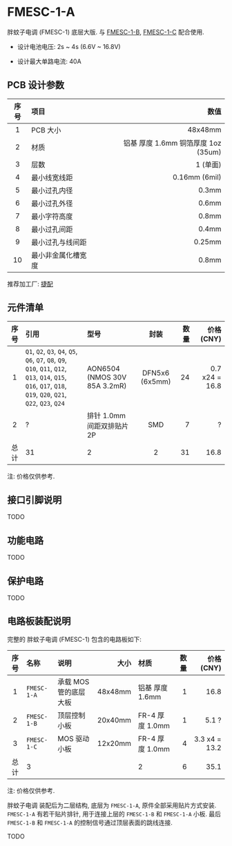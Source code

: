 # FMESC-1-A

胖蚊子电调 (FMESC-1) 底层大版.
与 [FMESC-1-B](../fmesc-1-b/), [FMESC-1-C](../fmesc-1-c/) 配合使用.

+ 设计电池电压: 2s ~ 4s  (6.6V ~ 16.8V)

+ 设计最大单路电流: 40A


## PCB 设计参数

| 序号 | 项目 | 数值 |
| :--: | :-- | ---: |
| 1 | PCB 大小 | 48x48mm |
| 2 | 材质 | 铝基 厚度 1.6mm 铜箔厚度 1oz (35um) |
| 3 | 层数 | 1 (单面) |
| 4 | 最小线宽线距 | 0.16mm (6mil) |
| 5 | 最小过孔内径 | 0.3mm |
| 6 | 最小过孔外径 | 0.6mm |
| 7 | 最小字符高度 | 0.8mm |
| 8 | 最小过孔间距 | 0.4mm |
| 9 | 最小过孔与线间距 | 0.25mm |
| 10 | 最小非金属化槽宽度 | 0.8mm |

推荐加工厂: [捷配](https://www.jiepei.com/)


## 元件清单

| 序号 | 引用 | 型号 | 封装 | 数量 | 价格 (CNY) |
| :--: | :-- | :--- | :--: | --: | ---------: |
| 1 | `Q1`, `Q2`, `Q3`, `Q4`, `Q5`, `Q6`, `Q7`, `Q8`, `Q9`, `Q10`, `Q11`, `Q12`, `Q13`, `Q14`, `Q15`, `Q16`, `Q17`, `Q18`, `Q19`, `Q20`, `Q21`, `Q22`, `Q23`, `Q24` | AON6504 (NMOS 30V 85A 3.2mR) | DFN5x6 (6x5mm) | 24 | 0.7 x24 = 16.8 |
| 2 | ? | 排针 1.0mm 间距双排贴片 2P | SMD | 7 | ? |
| 总计 | 31 | 2 | 2 | 31 | 16.8 |

注: 价格仅供参考.


## 接口引脚说明

TODO


## 功能电路

TODO


## 保护电路

TODO


## 电路板装配说明

完整的 胖蚊子电调 (FMESC-1) 包含的电路板如下:

| 序号 | 名称 | 说明 | 大小 | 材质 | 数量 | 价格 (CNY) |
| :--: | :-- | :--- | ---: | :--- | --: | ---------: |
| 1 | `FMESC-1-A` | 承载 MOS 管的底层大板 | 48x48mm | 铝基 厚度 1.6mm | 1 | 16.8 |
| 2 | `FMESC-1-B` | 顶层控制小板 | 20x40mm | FR-4 厚度 1.0mm | 1 | 5.1 ? |
| 3 | `FMESC-1-C` | MOS 驱动小板 | 12x20mm | FR-4 厚度 1.0mm | 4 | 3.3 x4 = 13.2 |
| 总计 | 3 | | | 2 | 6 | 35.1 |

注: 价格仅供参考.

胖蚊子电调 装配后为二层结构, 底层为 `FMESC-1-A`, 原件全部采用贴片方式安装.
`FMESC-1-A` 有若干贴片排针, 用于连接上层的 `FMESC-1-B` 和 `FMESC-1-A` 小板.
最后 `FMESC-1-B` 和 `FMESC-1-A` 的控制信号通过顶层表面的跳线连接.

TODO
